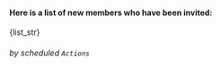#### Here is a list of new members who have been invited: 

{list_str}

###### by scheduled `Actions`
